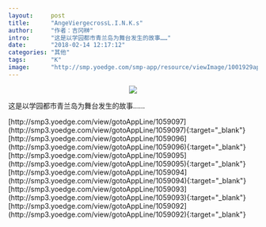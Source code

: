 ```yaml
---
layout:     post
title:      "AngeViergecrossL.I.N.K.s"
author:     "作者：吉冈榊"
intro:      "这是以学园都市青兰岛为舞台发生的故事……"
date:       "2018-02-14 12:17:12"
categories: "其他"
tags:       "K"
image:      "http://smp.yoedge.com/smp-app/resource/viewImage/1001929appline.png"
---
```

<div style="text-align: center">
<p><img src="http://smp.yoedge.com/smp-app/resource/viewImage/1001929appline.png"/></p>
</div>
<p class="post-meta">
<span>这是以学园都市青兰岛为舞台发生的故事……</span>
</p>
[http://smp3.yoedge.com/view/gotoAppLine/1059097](http://smp3.yoedge.com/view/gotoAppLine/1059097){:target="_blank"}
[http://smp3.yoedge.com/view/gotoAppLine/1059096](http://smp3.yoedge.com/view/gotoAppLine/1059096){:target="_blank"}
[http://smp3.yoedge.com/view/gotoAppLine/1059095](http://smp3.yoedge.com/view/gotoAppLine/1059095){:target="_blank"}
[http://smp3.yoedge.com/view/gotoAppLine/1059094](http://smp3.yoedge.com/view/gotoAppLine/1059094){:target="_blank"}
[http://smp3.yoedge.com/view/gotoAppLine/1059093](http://smp3.yoedge.com/view/gotoAppLine/1059093){:target="_blank"}
[http://smp3.yoedge.com/view/gotoAppLine/1059092](http://smp3.yoedge.com/view/gotoAppLine/1059092){:target="_blank"}


